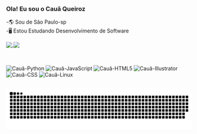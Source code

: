 ### Ola! Eu sou o Cauã Queiroz
-🌎 Sou de São Paulo-sp<br>
-🖥️ Estou Estudando Desenvolvimento de Software 
<div>
  <a href="https://github.com/CauaQroz/">
<a href="https://github.com/CauaQroz/github-readme">
  <img align="center" src="https://github-readme-stats.vercel.app/api?username=CauaQroz&show_icons=true&theme=dark" />
</a>
<a href="https://github.com/CauaQroz">
  <img height="180" align="center"  src="https://github-readme-stats.vercel.app/api/top-langs/?username=CauaQroz&theme=dark" />
</a>
</div>
  
##
<div style="display: inline_block"><br>
  <img aling="center" alt="Cauã-Python" height="30" width="40" src="https://cdn.jsdelivr.net/gh/devicons/devicon/icons/python/python-original.svg">
  <img aling="center" alt="Cauã-JavaScript" height="30" width="40" src="https://cdn.jsdelivr.net/gh/devicons/devicon/icons/javascript/javascript-original.svg">
  <img aling="center" alt="Cauã-HTML5" height="30" width="40" src="https://cdn.jsdelivr.net/gh/devicons/devicon/icons/html5/html5-original.svg">
  <img aling="center" alt="Cauã-Illustrator" height="30" width="40" src="https://cdn.jsdelivr.net/gh/devicons/devicon/icons/illustrator/illustrator-line.svg">
  <img aling="center" alt="Cauã-CSS" height="30" width="40" src="https://cdn.jsdelivr.net/gh/devicons/devicon/icons/css3/css3-original.svg">
  <img aling="center" alt="Cauã-Linux" height="30" width="40" src="https://cdn.jsdelivr.net/gh/devicons/devicon/icons/linux/linux-original.svg">
</div>
  
##

![snake gif](https://github.com/CauaQroz/CauaQroz/blob/output/github-contribution-grid-snake.svg)





